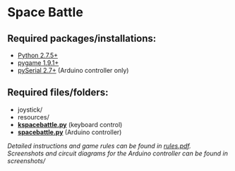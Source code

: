 Space Battle
============

Required packages/installations:
--------------------------------
- [Python 2.7.5+](https://www.python.org/downloads/)
- [pygame 1.9.1+](http://www.pygame.org/download.shtml)
- [pySerial 2.7+](https://pypi.python.org/pypi/pyserial) (Arduino controller only)

Required files/folders:
-----------------------
- joystick/
- resources/
- [**kspacebattle.py**](https://raw.githubusercontent.com/nick-hu/pyintermediate/master/pygame_games/kspacebattle.py) (keyboard control)
- [**spacebattle.py**](https://raw.githubusercontent.com/nick-hu/pyintermediate/master/pygame_games/spacebattle.py) (Arduino controller)

*Detailed instructions and game rules can be found in [rules.pdf](https://github.com/nick-hu/pyintermediate/blob/master/pygame_games/rules.pdf?raw=true).*   
*Screenshots and circuit diagrams for the Arduino controller can be found in screenshots/*
